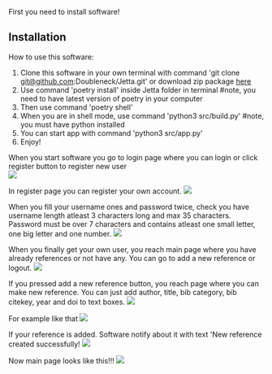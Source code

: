 First you need to install software!

## Installation

How to use this software:

1. Clone this software in your own terminal with command 'git clone git@github.com:Doubleneck/Jetta.git' or download zip package [here](https://github.com/Doubleneck/Jetta/releases/tag/v.0.0.1)
2. Use command 'poetry install' inside Jetta folder in terminal #note, you need to have latest version of poetry in your computer
3. Then use command 'poetry shell'
4. When you are in shell mode, use command 'python3 src/build.py' #note, you must have python installed
5. You can start app with command 'python3 src/app.py'
7. Enjoy!

When you start software you go to login page where you can login or click register button to register new user
<br />
![](./pictures/Login.png)

In register page you can register your own account.
![](./pictures/Register.png)

When you fill your username ones and password twice, check you have username length atleast 3 characters long and max 35 characters.
Password must be over 7 characters and contains atleast one small letter, one big letter and one number.
![](./pictures/Register_filled.png)

When you finally get your own user, you reach main page where you have already references or not have any. You can go to add a new reference or logout.
![](./pictures/Main_page.png)

If you pressed add a new reference button, you reach page where you can make new reference. You can just add author, title, bib category, bib citekey, year and doi to text boxes.
![](./pictures/New_reference.png)

For example like that
![](./pictures/Reference_filled.png)

If your reference is added. Software notify about it with text 'New reference created successfully!
![](./pictures/Reference_created_successfully.png)

Now main page looks like this!!!
![](./pictures/Reference_in_main.png)
